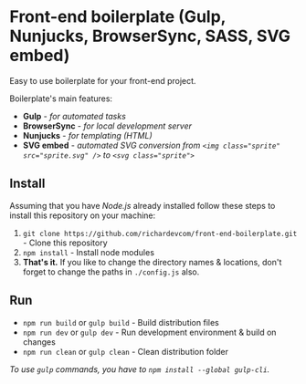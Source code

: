 # Front-end boilerplate (Gulp, Nunjucks, BrowserSync, SASS, SVG embed)

Easy to use boilerplate for your front-end project.

Boilerplate's main features:
- **Gulp** - *for automated tasks*
- **BrowserSync** - *for local development server*
- **Nunjucks** - *for templating (HTML)*
- **SVG embed** - *automated SVG conversion from `<img class="sprite" src="sprite.svg" />` to `<svg class="sprite">`*

## Install
Assuming that you have *Node.js* already installed follow these steps to install this repository on your machine:
1. `git clone https://github.com/richardevcom/front-end-boilerplate.git` - Clone this repository
2. `npm install` - Install node modules
2. **That's it.** If you like to change the directory names & locations, don't forget to change the paths in `./config.js` also.

## Run
- `npm run build` or `gulp build` - Build distribution files
- `npm run dev` or `gulp dev` - Run development environment & build on changes
- `npm run clean` or `gulp clean` - Clean distribution folder

*To use `gulp` commands, you have to `npm install --global gulp-cli`.*
